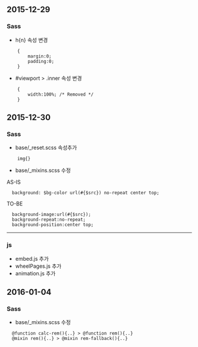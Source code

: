 ## 2015-12-29
### Sass
- h{n} 속성 변경
```
	{
		margin:0;
		padding:0;
	}
```

- #viewport > .inner 속성 변경


```
	{
		width:100%; /* Removed */
	}
```

## 2015-12-30
### Sass
- base/_reset.scss 속성추가


```
	img{}
``` 

- base/_mixins.scss 수정


AS-IS
```
  background: $bg-color url(#{$src}) no-repeat center top;
```


TO-BE
```
  background-image:url(#{$src});
  background-repeat:no-repeat;
  background-position:center top;
```


----

### js
- embed.js 추가
- wheelPages.js 추가
- animation.js 추가


## 2016-01-04
### Sass
- base/_mixins.scss 수정


```
  @function calc-rem(){..} > @function rem(){..}
  @mixin rem(){..} > @mixin rem-fallback(){..}
```
